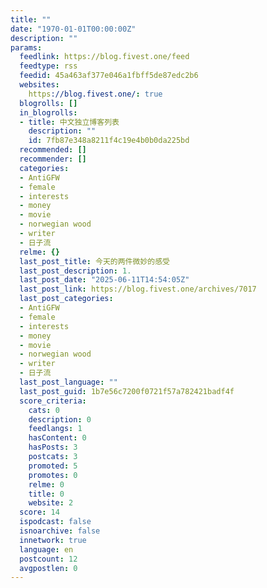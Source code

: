 ```yaml
---
title: ""
date: "1970-01-01T00:00:00Z"
description: ""
params:
  feedlink: https://blog.fivest.one/feed
  feedtype: rss
  feedid: 45a463af377e046a1fbff5de87edc2b6
  websites:
    https://blog.fivest.one/: true
  blogrolls: []
  in_blogrolls:
  - title: 中文独立博客列表
    description: ""
    id: 7fb87e348a8211f4c19e4b0b0da225bd
  recommended: []
  recommender: []
  categories:
  - AntiGFW
  - female
  - interests
  - money
  - movie
  - norwegian wood
  - writer
  - 日子流
  relme: {}
  last_post_title: 今天的两件微妙的感受
  last_post_description: 1.
  last_post_date: "2025-06-11T14:54:05Z"
  last_post_link: https://blog.fivest.one/archives/7017
  last_post_categories:
  - AntiGFW
  - female
  - interests
  - money
  - movie
  - norwegian wood
  - writer
  - 日子流
  last_post_language: ""
  last_post_guid: 1b7e56c7200f0721f57a782421badf4f
  score_criteria:
    cats: 0
    description: 0
    feedlangs: 1
    hasContent: 0
    hasPosts: 3
    postcats: 3
    promoted: 5
    promotes: 0
    relme: 0
    title: 0
    website: 2
  score: 14
  ispodcast: false
  isnoarchive: false
  innetwork: true
  language: en
  postcount: 12
  avgpostlen: 0
---
```

